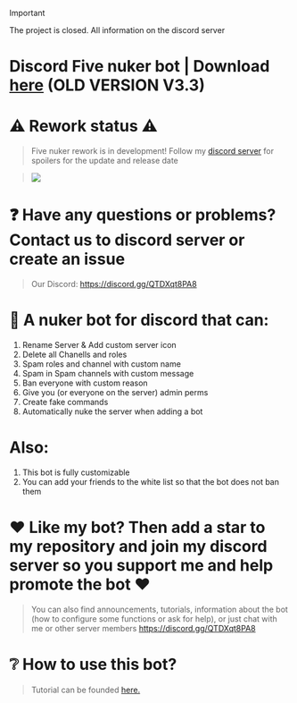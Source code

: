 > [!IMPORTANT]
> The project is closed. All information on the discord server

# Discord Five nuker bot | Download [here](https://github.com/glitch65/Discord-Five-nuker-bot/raw/launcher/launcher.exe) (OLD VERSION V3.3)

# ⚠ Rework status ⚠
> Five nuker rework is in development! Follow my [discord server](https://discord.com/invite/QTDXqt8PA8) for spoilers for the update and release date

> ![](https://raw.githubusercontent.com/glitch65/Five-nuker/ver/image.png)

# ❓ Have any questions or problems? Contact us to discord server or create an issue
> Our Discord: https://discord.gg/QTDXqt8PA8

# 💫 A nuker bot for discord that can:

1. Rename Server & Add custom server icon
2. Delete all Chanells and roles
3. Spam roles and channel with custom name
4. Spam in Spam channels with custom message
5. Ban everyone with custom reason
6. Give you (or everyone on the server) admin perms
7. Create fake commands 
8. Automatically nuke the server when adding a bot

# Also:
1. This bot is fully customizable 
2. You can add your friends to the white list so that the bot does not ban them

# ❤ Like my bot? Then add a star to my repository and join my discord server so you support me and help promote the bot ❤
> You can also find announcements, tutorials, information about the bot (how to configure some functions or ask for help), or just chat with me or other server members
> https://discord.gg/QTDXqt8PA8 

# ❔ How to use this bot?
> Tutorial can be founded [here.](https://github.com/glitch65/Discord-Five-nuker-bot/blob/random-stuff/h2u.md)
